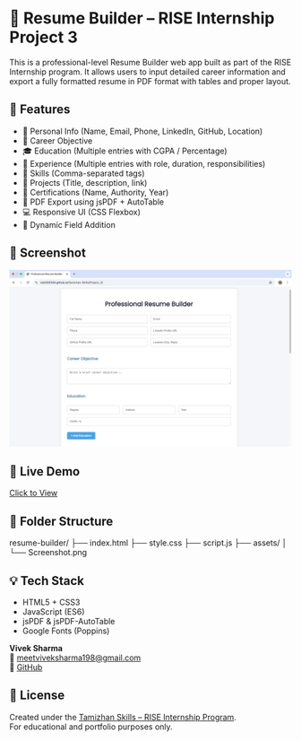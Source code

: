 # 🧾 Resume Builder – RISE Internship Project 3

This is a professional-level Resume Builder web app built as part of the RISE Internship program. It allows users to input detailed career information and export a fully formatted resume in PDF format with tables and proper layout.

## 🚀 Features

- 👤 Personal Info (Name, Email, Phone, LinkedIn, GitHub, Location)
- 🧠 Career Objective
- 🎓 Education (Multiple entries with CGPA / Percentage)
- 💼 Experience (Multiple entries with role, duration, responsibilities)
- 🧰 Skills (Comma-separated tags)
- 📂 Projects (Title, description, link)
- 🏅 Certifications (Name, Authority, Year)
- 📄 PDF Export using jsPDF + AutoTable
- 💻 Responsive UI (CSS Flexbox)
- 🔄 Dynamic Field Addition

## 📸 Screenshot

![Preview Screenshot](assets/Screenshot.png)

## 🔗 Live Demo

[Click to View](https://vish202324.github.io/Tamizhan-Skills/Project_3/)

## 📁 Folder Structure

resume-builder/
├── index.html
├── style.css
├── script.js
├── assets/
│ └── Screenshot.png

## 💡 Tech Stack

- HTML5 + CSS3
- JavaScript (ES6)
- jsPDF & jsPDF-AutoTable
- Google Fonts (Poppins)

**Vivek Sharma**  
📧 meetviveksharma198@gmail.com  
🔗 [GitHub](https://github.com/vish202324)

## 📜 License

Created under the [Tamizhan Skills – RISE Internship Program](https://tamizhanskills.in/).  
For educational and portfolio purposes only.
